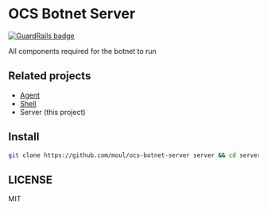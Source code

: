 OCS Botnet Server
=================

[![GuardRails badge](https://badges.production.guardrails.io/moul/scaleway-botnet-server.svg)](https://www.guardrails.io)

All components required for the botnet to run

Related projects
----------------

- [Agent](https://github.com/moul/ocs-botnet-agent)
- [Shell](https://github.com/moul/ocs-botnet)
- Server (this project)

Install
-------

```bash
git clone https://github.com/moul/ocs-botnet-server server && cd server && make
```

LICENSE
-------

MIT
